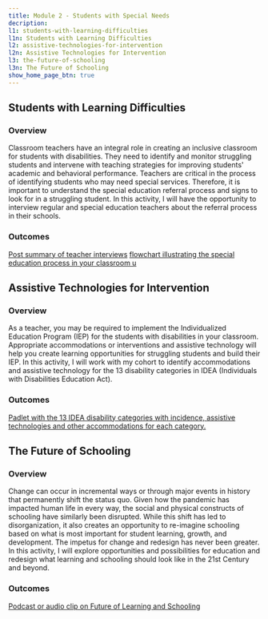 ```yaml
---
title: Module 2 - Students with Special Needs
decription:
l1: students-with-learning-difficulties
l1n: Students with Learning Difficulties
l2: assistive-technologies-for-intervention
l2n: Assistive Technologies for Intervention
l3: the-future-of-schooling
l3n: The Future of Schooling
show_home_page_btn: true
---
```


## Students with Learning Difficulties
### Overview
Classroom teachers have an integral role in creating an inclusive classroom for students with disabilities. They need to identify and monitor struggling students and intervene with teaching strategies for improving students' academic and behavioral performance. Teachers are critical in the process of identifying students who may need special services. Therefore, it is important to understand the special education referral process and signs to look for in a struggling student. In this activity, I will have the opportunity to interview regular and special education teachers about the referral process in their schools.
### Outcomes
[Post summary of teacher interviews](https://docs.google.com/document/d/1SkXOOHfXL3q69pevdmhF5powvdfleDRA0fiq3JEBHgM/edit?usp=sharing)
[flowchart illustrating the special education process in your classroom u](https://padlet.com/chaochongchong2018/ut1b98fhs43nha4x)

## Assistive Technologies for Intervention
### Overview
 As a teacher, you may be required to implement the Individualized Education Program (IEP) for the students with disabilities in your classroom. Appropriate accommodations or interventions and assistive technology will help you create learning opportunities for struggling students and build their IEP. In this activity, I will work with my cohort to identify accommodations and assistive technology for the 13 disability categories in IDEA (Individuals with Disabilities Education Act).
### Outcomes
[Padlet with the 13 IDEA disability categories with incidence, assistive technologies and other accommodations for each category.](https://padlet.com/jamiyeo/f92cve073xzq5oms)

## The Future of Schooling
### Overview
Change can occur in incremental ways or through major events in history that permanently shift the status quo. Given how the pandemic has impacted human life in every way, the social and physical constructs of schooling have similarly been disrupted. While this shift has led to disorganization, it also creates an opportunity to re-imagine schooling based on what is most important for student learning, growth, and development. The impetus for change and redesign has never been greater. In this activity, I will explore opportunities and possibilities for education and redesign what learning and schooling should look like in the 21st Century and beyond.
### Outcomes
[Podcast or audio clip on Future of Learning and Schooling](https://www.evernote.com/shard/s737/sh/c07eb28c-942a-96f3-12ce-42242fb6ecad/c994c482cb24b54782c22e74ed03aa86)

